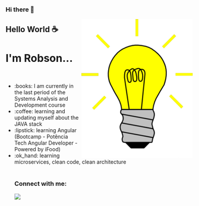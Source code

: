 ### Hi there 👋

<!--
**RobsonSF/RobsonSF** is a ✨ _special_ ✨ repository because its `README.md` (this file) appears on your GitHub profile.
-->
<img src="logo.svg" width="300px" min-width="300px" max-width="300px" align="right" alt="Logo Robson">

<h2>Hello World ☕</h2>

<h1>I'm Robson... </h1>

</br>

<ul>
    <li>
        :books: I am currently in the last period of the Systems Analysis and Development course
    </li>
    <li>
        :coffee: learning and updating myself about the JAVA stack
    </li>
    <li>
        :lipstick: learning Angular (Bootcamp - Potência Tech Angular Developer - Powered by iFood)
    </li>
    <li>
        :ok_hand: learning microservices, clean code, clean architecture
    </li>

</br>

<h3 align="left">Connect with me:</h3> 
  
  <a href="https://www.linkedin.com/in/robson-da-silva-fernandes/" alt="Linkedin">
    <img src="https://img.shields.io/badge/-Linkedin-ff3a5e?style=for-the-badge&logo=Linkedin&logoColor=FFF"/>
  </a>
